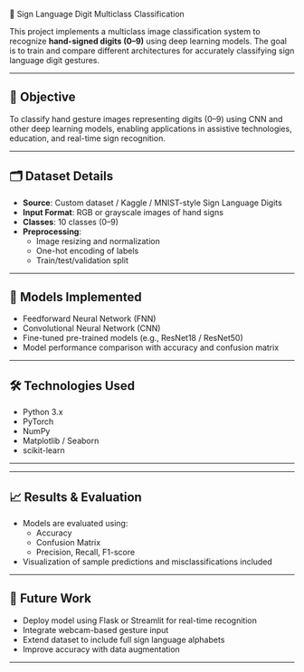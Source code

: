 🧠 Sign Language Digit Multiclass Classification

This project implements a multiclass image classification system to recognize **hand-signed digits (0–9)** using deep learning models. The goal is to train and compare different architectures for accurately classifying sign language digit gestures.

---

## 📌 Objective

To classify hand gesture images representing digits (0–9) using CNN and other deep learning models, enabling applications in assistive technologies, education, and real-time sign recognition.

---

## 🗂️ Dataset Details

- **Source**: Custom dataset / Kaggle / MNIST-style Sign Language Digits  
- **Input Format**: RGB or grayscale images of hand signs  
- **Classes**: 10 classes (0–9)  
- **Preprocessing**:
  - Image resizing and normalization  
  - One-hot encoding of labels  
  - Train/test/validation split  

---

## 🧠 Models Implemented

- Feedforward Neural Network (FNN)  
- Convolutional Neural Network (CNN)  
- Fine-tuned pre-trained models (e.g., ResNet18 / ResNet50)  
- Model performance comparison with accuracy and confusion matrix

---

## 🛠️ Technologies Used

- Python 3.x  
- PyTorch  
- NumPy  
- Matplotlib / Seaborn  
- scikit-learn  

---


---

## 📈 Results & Evaluation

- Models are evaluated using:
  - Accuracy
  - Confusion Matrix
  - Precision, Recall, F1-score
- Visualization of sample predictions and misclassifications included

---

## 🔮 Future Work

- Deploy model using Flask or Streamlit for real-time recognition  
- Integrate webcam-based gesture input  
- Extend dataset to include full sign language alphabets  
- Improve accuracy with data augmentation  

---

